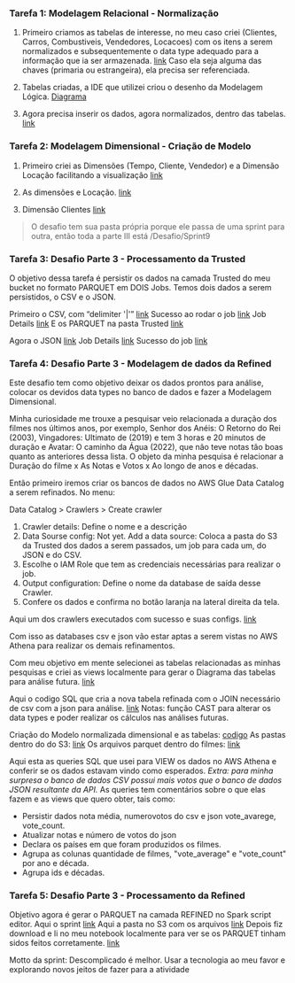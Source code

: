 ### Tarefa 1: Modelagem Relacional - Normalização

1. Primeiro criamos as tabelas de interesse, no meu caso criei (Clientes, Carros, Combustiveis, Vendedores, Locacoes) com os itens a serem normalizados e subsequentemente o data type adequado para a informação que ia ser armazenada. [link](tarefa1/tarefa1create.sql) Caso ela seja alguma das chaves (primaria ou estrangeira), ela precisa ser referenciada.

2. Tabelas criadas, a IDE que utilizei criou o desenho da Modelagem Lógica. [Diagrama](Sprint9\tarefa1\tarefa1diagrama.jpg)

3. Agora precisa inserir os dados, agora normalizados, dentro das tabelas. [link](Sprint9\tarefa1\tarefa1insert.sql)

### Tarefa 2: Modelagem Dimensional - Criação de Modelo

1. Primeiro criei as Dimensões (Tempo, Cliente, Vendedor) e a Dimensão Locação facilitando a visualização [link](Sprint9\tarefa2\tarefa2view.sql)

2. As dimensões e Locação. [link](Sprint9\tarefa2\tarefa2views.jpg)

3. Dimensão Clientes [link](Sprint9\tarefa2\tarefa2dimcliente.jpg)

> O desafio tem sua pasta própria porque ele passa de uma sprint para outra, então toda a parte III está /Desafio/Sprint9

### Tarefa 3: Desafio Parte 3 - Processamento da Trusted

O objetivo dessa tarefa é persistir os dados na camada Trusted do meu bucket no formato PARQUET em DOIS Jobs. 
Temos dois dados a serem persistidos, o CSV e o JSON.

Primeiro o CSV, com “delimiter '|'” [link](Desafio\Sprint9\Tarefa3\csvtoparquet.py)
Sucesso ao rodar o job [link](Desafio\Sprint9\Tarefa3\csvtoparquet1.jpg)
Job Details [link](Desafio\Sprint9\Tarefa3\csvtoparquet2.jpg)
E os PARQUET na pasta Trusted [link](Desafio\Sprint9\Tarefa3\csvtoparquet3.jpg)

Agora o JSON [link](Desafio\Sprint9\Tarefa3\jsontoparquet.py)
Job Details [link](Desafio\Sprint9\Tarefa3\jsontoparquet2.jpg)
Sucesso do job [link](Desafio\Sprint9\Tarefa3\jsontoparquet3.jpg)

### Tarefa 4: Desafio Parte 3 - Modelagem de dados da Refined

Este desafio tem como objetivo deixar os dados prontos para análise, colocar os devidos data types no banco de dados e fazer a Modelagem Dimensional.

Minha curiosidade me trouxe a pesquisar veio relacionada a duração dos filmes nos últimos anos, por exemplo, Senhor dos Anéis: O Retorno do Rei (2003), Vingadores: Ultimato de (2019) e tem 3 horas e 20 minutos de duração e Avatar: O caminho da Água (2022), que não teve notas tão boas quanto as anteriores dessa lista.
O objeto da minha pesquisa é relacionar a Duração do filme x As Notas e Votos x Ao longo de anos e décadas.

Então primeiro iremos criar os bancos de dados no AWS Glue Data Catalog a serem refinados. No menu: 


Data Catalog > Crawlers > Create crawler
1. Crawler details: Define o nome e a descrição
2. Data Sourse config: Not yet. Add a data source: Coloca a pasta do S3 da Trusted dos dados a serem passados, um job para cada um, do JSON e do CSV.
3. Escolhe o IAM Role que tem as credenciais necessárias para realizar o job.
4. Output configuration: Define o nome da database de saída desse Crawler. 
5. Confere os dados e confirma no botão laranja na lateral direita da tela.

Aqui um dos crawlers executados com sucesso e suas configs. [link](Desafio\Sprint9\Tarefa4\crawlercsv.jpg)

Com isso as databases csv e json vão estar aptas a serem vistas no AWS Athena para realizar os demais refinamentos.

Com meu objetivo em mente selecionei as tabelas relacionadas as minhas pesquisas e criei as views localmente para gerar o Diagrama das tabelas para análise futura. [link](Desafio\Sprint9\Tarefa4\modRefined.jpg) 

Aqui o codigo SQL que cria a nova tabela refinada com o JOIN necessário de csv com a json para análise. [link](Desafio\Sprint9\Tarefa4\joincsvjson6.sql)
Notas: função CAST para alterar os data types e poder realizar os cálculos nas análises futuras.

Criação do Modelo normalizada dimensional e as tabelas: [codigo](Desafio\Sprint9\Tarefa4\createdim.sql)
As pastas dentro do do S3: [link](Desafio\Sprint9\Tarefa5\dimfilmes.jpg)
Os arquivos parquet dentro do filmes: [link](Desafio\Sprint9\Tarefa5\parquetfilmes.jpg)

Aqui esta as queries SQL que usei para VIEW os dados no AWS Athena e conferir se os dados estavam vindo como esperados.
*Extra: para minha surpresa o banco de dados CSV possui mais votos que o banco de dados JSON resultante da API.*
As queries tem comentários sobre o que elas fazem e as views que quero obter, tais como: 
- Persistir dados nota média, numerovotos do csv e json vote_avarege, vote_count.
- Atualizar notas e número de votos do json 
- Declara os países em que foram produzidos os filmes.
- Agrupa as colunas quantidade de filmes, "vote_average" e "vote_count" por ano e década.
- Agrupa ids e décadas.

### Tarefa 5: Desafio Parte 3 - Processamento da Refined

Objetivo agora é gerar o PARQUET na camada REFINED no Spark script editor.
Aqui o sprint [link](Desafio\Sprint9\Tarefa5\dftorefined.py)
Aqui a pasta no S3 com os arquivos [link](Desafio\Sprint9\Tarefa5\s3parquets.jpg)
Depois fiz download e li no meu notebook localmente para ver se os PARQUET tinham sidos feitos corretamente. [link](Desafio\Sprint9\Tarefa5\abrindoparquet3.ipynb)

Motto da sprint: Descomplicado é melhor. Usar a tecnologia ao meu favor e explorando novos jeitos de fazer para a atividade
